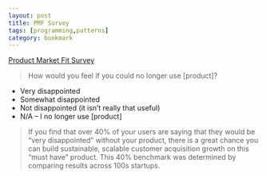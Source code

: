 ```yaml
---
layout: post
title: PMF Survey
tags: [programming,patterns]
category: bookmark
---
```


[Product Market Fit Survey](https://pmfsurvey.com/)<br>

> How would you feel if you could no longer use [product]?

- Very disappointed
- Somewhat disappointed
- Not disappointed (it isn’t really that useful)
- N/A – I no longer use [product]

> If you find that over 40% of your users are saying that they would be “very disappointed” without your product, there is a great chance you can build sustainable, scalable customer acquisition growth on this “must have” product.  This 40% benchmark was determined by comparing results across 100s startups.
